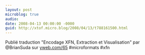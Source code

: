 ```yaml
---
layout: post
microblog: true
audio: 
date: 2008-04-13 00:00:00 -0000
guid: http://xtof.micro.blog/2008/04/13/t788161500.html
---
```

Publié traduction "Encodage XFN, Extraction et Visualisation" par @BrianSuda sur [yweb.com/65](http://yweb.com/65) #microformats #xfn
